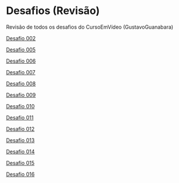 # Desafios (Revisão)
 Revisão de todos os desafios do CursoEmVídeo (GustavoGuanabara)

<a href="https://guilhermehenriquemartins.github.io/Desafios-Revis-o/d002/d002.html" target="_blank" rel="external">Desafio 002</a>

<a href="https://guilhermehenriquemartins.github.io/Desafios-Revis-o/d005/d005.html" target="_blank" rel="external">Desafio 005</a>

<a href="https://guilhermehenriquemartins.github.io/Desafios-Revis-o/d006/d006.html" target="_blank" rel="external">Desafio 006</a>

<a href="https://guilhermehenriquemartins.github.io/Desafios-Revis-o/d007/d007.html" target="_blank" rel="external">Desafio 007</a>

<a href="https://guilhermehenriquemartins.github.io/Desafios-Revis-o/d008/d008.html" target="_blank" rel="external">Desafio 008</a>

<a href="https://guilhermehenriquemartins.github.io/Desafios-Revis-o/d009/d009.html" target="_blank" rel="external">Desafio 009</a>

<a href="https://guilhermehenriquemartins.github.io/Desafios-Revis-o/d010/d010.html" target="_blank" rel="external">Desafio 010</a>

<a href="https://guilhermehenriquemartins.github.io/Desafios-Revis-o/d011/d011.html" target="_blank" rel="external">Desafio 011</a>

<a href="https://guilhermehenriquemartins.github.io/Desafios-Revis-o/d012/d012.html" target="_blank" rel="external">Desafio 012</a>

<a href="https://guilhermehenriquemartins.github.io/Desafios-Revis-o/d013/d013.html#" target="_blank" rel="external">Desafio 013</a>

<a href="https://guilhermehenriquemartins.github.io/Desafios-Revis-o/d014/index.html" target="_blank" rel="external">Desafio 014</a>

<a href="https://guilhermehenriquemartins.github.io/Desafios-Revis-o/d015/index.html" target="_blank" rel="external">Desafio 015</a>

<a href="https://guilhermehenriquemartins.github.io/Desafios-Revis-o/d016/index.html" target="_blank" rel="external">Desafio 016</a>